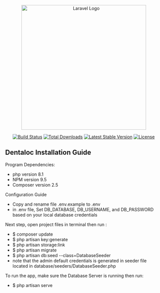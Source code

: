 <p align="center"><a href="https://laravel.com" target="_blank"><img src="https://raw.githubusercontent.com/laravel/art/master/logo-lockup/5%20SVG/2%20CMYK/1%20Full%20Color/laravel-logolockup-cmyk-red.svg" width="400" alt="Laravel Logo"></a></p>

<p align="center">
<a href="https://github.com/laravel/framework/actions"><img src="https://github.com/laravel/framework/workflows/tests/badge.svg" alt="Build Status"></a>
<a href="https://packagist.org/packages/laravel/framework"><img src="https://img.shields.io/packagist/dt/laravel/framework" alt="Total Downloads"></a>
<a href="https://packagist.org/packages/laravel/framework"><img src="https://img.shields.io/packagist/v/laravel/framework" alt="Latest Stable Version"></a>
<a href="https://packagist.org/packages/laravel/framework"><img src="https://img.shields.io/packagist/l/laravel/framework" alt="License"></a>
</p>

## Dentaloc Installation Guide
Program Dependencies:
- php version 8.1
- NPM version 9.5
- Composer version 2.5

Configuration Guide
- Copy and rename file .env.example to .env
- in .env file, Set DB_DATABASE, DB_USERNAME, and DB_PASSWORD based on your local database credentials

Next step, open project files in terminal then run :
- $ composer update
- $ php artisan key:generate
- $ php artisan storage:link
- $ php artisan migrate
- $ php artisan db:seed --class=DatabaseSeeder
- note that the admin default credentials is generated in seeder file located in database/seeders/DatabaseSeeder.php

To run the app, make sure the Database Server is running then run:
- $ php artisan serve